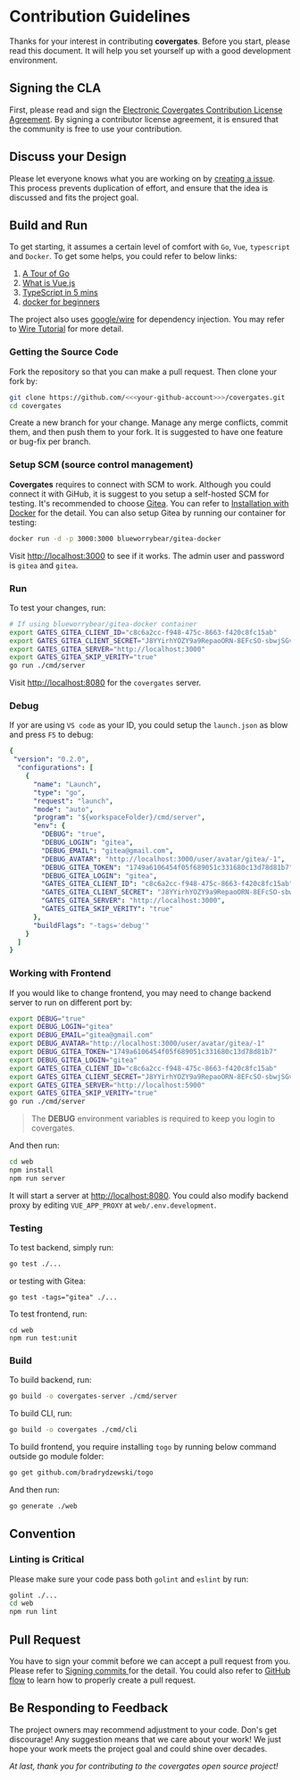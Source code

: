 # Contribution Guidelines

Thanks for your interest in contributing **covergates**.
Before you start, please read this document.
It will help you set yourself up with a good development environment.

## Signing the CLA

First, please read and sign the
[Electronic Covergates Contribution License Agreement](https://cla-assistant.io/covergates/covergates).
By signing a contributor license agreement, it is ensured that the community is free to use your contribution.

## Discuss your Design

Please let everyone knows what you are working on by [creating a issue](https://github.com/covergates/covergates/issues).
This process prevents duplication of effort, and ensure that the idea is discussed and fits the project goal.

## Build and Run

To get starting, it assumes a certain level of comfort with `Go`,
`Vue`, `typescript` and `Docker`. To get some helps, you could refer to below links:

1. [A Tour of Go](https://tour.golang.org/welcome/1)
2. [What is Vue.js](https://vuejs.org/v2/guide/)
3. [TypeScript in 5 mins](https://www.typescriptlang.org/docs/handbook/typescript-in-5-minutes.html)
4. [docker for beginners](https://docker-curriculum.com/)

The project also uses [google/wire](https://github.com/google/wire) for dependency injection.
You may refer to [Wire Tutorial](https://github.com/google/wire/blob/master/_tutorial/README.md) for more detail.

### Getting the Source Code

Fork the repository so that you can make a pull request. Then clone your fork by:

```sh
git clone https://github.com/<<<your-github-account>>>/covergates.git
cd covergates
```

Create a new branch for your change.
Manage any merge conflicts, commit them, and then push them to your fork.
It is suggested to have one feature or bug-fix per branch.

### Setup SCM (source control management)

**Covergates** requires to connect with SCM to work.
Although you could connect it with GiHub,
it is suggest to you setup a self-hosted SCM for testing.
It's recommended to choose [Gitea](https://gitea.io/en-us/). You can refer to
[Installation with Docker](https://docs.gitea.io/en-us/install-with-docker/) for the detail.
You can also setup Gitea by running our container for testing:

```sh
docker run -d -p 3000:3000 blueworrybear/gitea-docker
```

Visit [http://localhost:3000](http://localhost:3000) to see if it works.  The admin user and password is `gitea` and `gitea`.

### Run

To test your changes, run:

```sh
# If using blueworrybear/gitea-docker container
export GATES_GITEA_CLIENT_ID="c8c6a2cc-f948-475c-8663-f420c8fc15ab"
export GATES_GITEA_CLIENT_SECRET="J8YYirhYOZY9a9RepaoORN-8EFcSO-sbwjSGvGo4NwE="
export GATES_GITEA_SERVER="http://localhost:3000"
export GATES_GITEA_SKIP_VERITY="true"
go run ./cmd/server
```

Visit [http://localhost:8080](http://localhost:8080) for the `covergates` server.

### Debug

If yor are using `VS code` as your ID, you could setup the `launch.json` as blow and press `F5` to debug:

```yml
{
 "version": "0.2.0",
  "configurations": [
    {
      "name": "Launch",
      "type": "go",
      "request": "launch",
      "mode": "auto",
      "program": "${workspaceFolder}/cmd/server",
      "env": {
        "DEBUG": "true",
        "DEBUG_LOGIN": "gitea",
        "DEBUG_EMAIL": "gitea@gmail.com",
        "DEBUG_AVATAR": "http://localhost:3000/user/avatar/gitea/-1",
        "DEBUG_GITEA_TOKEN": "1749a6106454f05f689051c331680c13d78d81b7",
        "DEBUG_GITEA_LOGIN": "gitea",
        "GATES_GITEA_CLIENT_ID": "c8c6a2cc-f948-475c-8663-f420c8fc15ab",
        "GATES_GITEA_CLIENT_SECRET": "J8YYirhYOZY9a9RepaoORN-8EFcSO-sbwjSGvGo4NwE=",
        "GATES_GITEA_SERVER": "http://localhost:3000",
        "GATES_GITEA_SKIP_VERITY": "true"
      },
      "buildFlags": "-tags='debug'"
    }
  ]
}
```

### Working with Frontend

If you would like to change frontend, you may need to change backend server to run on different port by:

```sh
export DEBUG="true"
export DEBUG_LOGIN="gitea"
export DEBUG_EMAIL="gitea@gmail.com"
export DEBUG_AVATAR="http://localhost:3000/user/avatar/gitea/-1"
export DEBUG_GITEA_TOKEN="1749a6106454f05f689051c331680c13d78d81b7"
export DEBUG_GITEA_LOGIN="gitea"
export GATES_GITEA_CLIENT_ID="c8c6a2cc-f948-475c-8663-f420c8fc15ab"
export GATES_GITEA_CLIENT_SECRET="J8YYirhYOZY9a9RepaoORN-8EFcSO-sbwjSGvGo4NwE="
export GATES_GITEA_SERVER="http://localhost:5900"
export GATES_GITEA_SKIP_VERITY="true"
go run ./cmd/server
```

> The **DEBUG** environment variables is required to keep you login to covergates.


And then run:

```sh
cd web
npm install
npm run server
```

It will start a server at [http://localhost:8080](http://localhost:8080).
You could also modify backend proxy by editing `VUE_APP_PROXY` at `web/.env.development`.

### Testing

To test backend, simply run:

```sh
go test ./...
```

or testing with Gitea:

```
go test -tags="gitea" ./...
```

To test frontend, run:

```
cd web
npm run test:unit
```

### Build

To build backend, run:

```sh
go build -o covergates-server ./cmd/server
```

To build CLI, run:

```sh
go build -o covergates ./cmd/cli
```

To build frontend, you require installing `togo` by running below command outside go module folder:

```sh
go get github.com/bradrydzewski/togo
```

And then run:

```sh
go generate ./web
```

## Convention

### Linting is Critical

Please make sure your code pass both `golint` and `eslint` by run:

```sh
golint ./...
cd web
npm run lint
```

## Pull Request

You have to sign your commit before we can accept a pull request from you.
Please refer to [Signing commits
](https://docs.github.com/en/github/authenticating-to-github/signing-commits) for the detail.
You could also refer to [GitHub flow](https://guides.github.com/introduction/flow/) to learn
how to properly create a pull request.

## Be Responding to Feedback

The project owners may recommend adjustment to your code. Don's get discourage!
Any suggestion means that we care about your work! We just hope your work meets
the project goal and could shine over decades.

*At last, thank you for contributing to the covergates open source project!*
